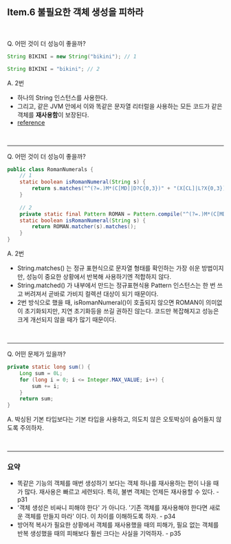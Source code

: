 ## Item.6 불필요한 객체 생성을 피하라

<br>

Q. 어떤 것이 더 성능이 좋을까?  
```java
String BIKINI = new String("bikini"); // 1

String BIKINI = "bikini"; // 2
```
A. 2번
- 하나의 String 인스턴스를 사용한다.
- 그리고, 같은 JVM 안에서 이와 똑같은 문자열 리터럴을 사용하는 모든 코드가 같은 객체를 **재사용함**이 보장된다.
- [reference](https://docs.oracle.com/javase/specs/jls/se11/html/jls-3.html#jls-3.10.5)

<br>
<hr>

Q. 어떤 것이 더 성능이 좋을까?
```java
public class RomanNumerals {
    // 1
    static boolean isRomanNumeral(String s) {
        return s.matches("^(?=.)M*(C[MD]|D?C{0,3})" + "(X[CL]|L?X{0,3})(I[XV]|V?I{0,3})$");
    }
    
    // 2
    private static final Pattern ROMAN = Pattern.compile("^(?=.)M*(C[MD]|D?C{0,3})" + "(X[CL]|L?X{0,3})(I[XV]|V?I{0,3})$");
    static boolean isRomanNumeral(String s) {
        return ROMAN.matcher(s).matches();
    }
}
```
A. 2번
- String.matches() 는 정규 표현식으로 문자열 형태를 확인하는 가장 쉬운 방법이지만, 성능이 중요한 상황에서 반복해 사용하기엔 적합하지 않다.
- String.matched() 가 내부에서 만드는 정규표현식용 Pattern 인스턴스는 한 번 쓰고 버려져서 곧바로 가비지 컬렉션 대상이 되기 때문이다.
- 2번 방식으로 했을 때, isRomanNumeral()이 호출되지 않으면 ROMAN이 의미없이 초기화되지만, 지연 초기화등을 쓰길 권하진 않는다. 코드만 복잡해지고 성능은 크게 개선되지 않을 때가 많기 때문이다.

<br>
<hr>

Q. 어떤 문제가 있을까?
```java
private static long sum() {
    Long sum = 0L;
    for (long i = 0; i <= Integer.MAX_VALUE; i++) {
        sum += i;
    }
    return sum;
}
```
A. 박싱된 기본 타입보다는 기본 타입을 사용하고, 의도치 않은 오토박싱이 숨어들지 않도록 주의하자.

<br>
<hr>

### 요약
- 똑같은 기능의 객체를 매번 생성하기 보다는 객체 하나를 재사용하는 편이 나을 때가 많다. 재사용은 빠르고 세련되다. 특히, 불변 객체는 언제든 재사용할 수 있다. - p31
- '객체 생성은 비싸니 피해야 한다' 가 아니다. '기존 객체를 재사용해야 한다면 새로운 객체를 만들지 마라' 이다. 이 차이를 이해하도록 하자. - p34
- 방어적 복사가 필요한 상황에서 객체를 재사용했을 때의 피해가, 필요 없는 객체를 반복 생성했을 때의 피해보다 훨씬 크다는 사실을 기억하자. - p35